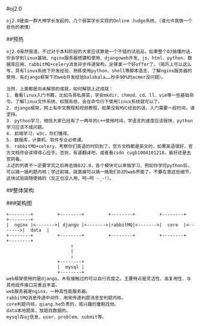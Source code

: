 #oj2.0

    oj2.0是由一群大神学长发起的、几个弱菜学长实现的Online Judge系统。（请允许我做一个悲伤的表情）
##预热

    oj2.0虽然很渣，不过对于本科阶段的大家应该算是一个不错的试验品，如果整个OJ搞懂的话，你会学到linux基础、nginx服务器搭建和使用、djangoweb开发、js、html、python、数据库应用、rabbitMQ+celery消息异步传递架构，足够拿一个好offer了。（简历上可以这么写，具有linux系统下开发经验、熟练使用python、shell等脚本语言、了解nginx服务器的使用、有django框架下的web开发经验balabala……秒杀90%的acmer没问题）。
    
    当然，上面都是尚未解锁的成就，如何解锁上述成就：
    1. 看看linux入门书籍，比如鸟哥私房菜，学会mkdir、chmod、cd、ll、vim等一些基础命令、了解linux文件系统、权限系统，会在命令行下使用linux系统就可以了。
    2. django框架，网上有中文教程和视频教程，如果没有MVC经验的话，入门需要一段时间，请坚持。
    3. python学习，相信大家已经有了一两年的c++使用时间，学语言的速度应该很快，python学习应该不成问题。
    4. 前端学习，w3c，你们懂得。
    5. 数据库，计算机、软件专业必修课。
    6. rabbitMQ+celery，考察你们英语的时刻到了，官方文档都是英文的，如果英语很好，官方文档你会读得得心应手。否则，有道翻译吧，或者看csdn cugb1004101218，最好还是去官网看。
    上述的列表不一定要学完之后再去搞OJ2.0，各个模块可以单独学习，例如你学完python后，可以搞一搞判题内核；学过前端，就直接可以搞一搞我们OJ的web界面了。不要在意这些细节，这块试验田随便搞的（反正也没人用，呵~呵 -_-!）。
##整体架构
    
###架构图

    +--------+         +--------+         +--------+         +--------+         +--------+
    |  nginx |<------->| django |<------->|rabbitMQ|<------->|  core  |<------->|  data  |
    +--------+         +--------+         +--------+         +--------+         +--------+
                            ↑
                            |
                            ↓
                       +--------+
                       |  mysql |
                       +--------+
    web框架使用的是django，木有接触过的可以自行百度之。主要特点是灵活性、高复用性、与其他组件接口完善且丰富。
    web服务器是nginx，一种高性能服务器。
    rabbitMQ消息传递中间件，用来传递判题消息至判题内核。
    core判题内核，qiang.he负责的，感兴趣的童鞋找他。
    data本地题库，放题目数据的。
    mysql存oj信息，user、problem、submit等。

